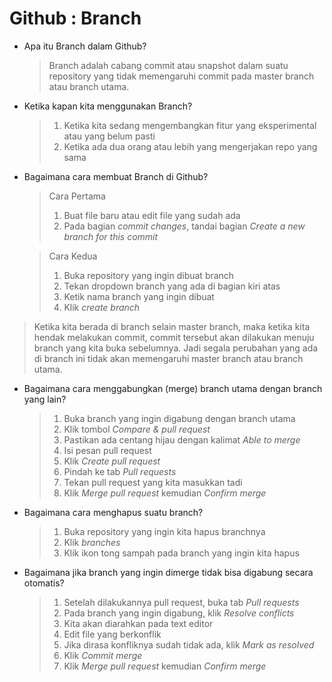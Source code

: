 # Github : Branch

- Apa itu Branch dalam Github?

    >Branch adalah cabang commit atau snapshot dalam suatu repository yang tidak memengaruhi commit pada master branch atau branch utama.

- Ketika kapan kita menggunakan Branch?

    >1. Ketika kita sedang mengembangkan fitur yang eksperimental atau yang belum pasti
    >2. Ketika ada dua orang atau lebih yang mengerjakan repo yang sama

- Bagaimana cara membuat Branch di Github?

    >Cara Pertama
    >1. Buat file baru atau edit file yang sudah ada
    >2. Pada bagian *commit changes*, tandai bagian *Create a new branch for this commit*

    >Cara Kedua 
    >1. Buka repository yang ingin dibuat branch
    >2. Tekan dropdown branch yang ada di bagian kiri atas
    >3. Ketik nama branch yang ingin dibuat
    >4. Klik *create branch*

>Ketika kita berada di branch selain master branch, maka ketika kita hendak melakukan commit, commit tersebut akan dilakukan menuju branch yang kita buka sebelumnya. Jadi segala perubahan yang ada di branch ini tidak akan memengaruhi master branch atau branch utama.

- Bagaimana cara menggabungkan (merge) branch utama dengan branch yang lain?

    >1. Buka branch yang ingin digabung dengan branch utama
    >2. Klik tombol *Compare & pull request*
    >3. Pastikan ada centang hijau dengan kalimat *Able to merge*
    >3. Isi pesan pull request
    >4. Klik *Create pull request*
    >5. Pindah ke tab *Pull requests*
    >6. Tekan pull request yang kita masukkan tadi
    >7. Klik *Merge pull request* kemudian *Confirm merge*

- Bagaimana cara menghapus suatu branch?

    >1. Buka repository yang ingin kita hapus branchnya
    >2. Klik *branches*
    >3. Klik ikon tong sampah pada branch yang ingin kita hapus

- Bagaimana jika branch yang ingin dimerge tidak bisa digabung secara otomatis?

    >1. Setelah dilakukannya pull request, buka tab *Pull requests* 
    >2. Pada branch yang ingin digabung, klik *Resolve conflicts*
    >3. Kita akan diarahkan pada text editor
    >4. Edit file yang berkonflik 
    >5. Jika dirasa konfliknya sudah tidak ada, klik *Mark as resolved*
    >6. Klik *Commit merge* 
    >7. Klik *Merge pull request* kemudian *Confirm merge*